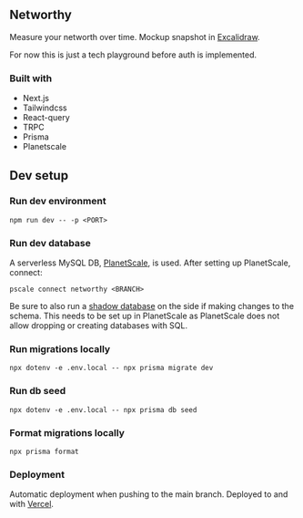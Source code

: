 ## Networthy
Measure your networth over time. Mockup snapshot in [Excalidraw](https://excalidraw.com/#json=iVQxHNeDsKS2U5OC17F5j,b6sOur89KJlZ8f0ko1arGg).

For now this is just a tech playground before auth is implemented.

### Built with
- Next.js
- Tailwindcss
- React-query
- TRPC
- Prisma
- Planetscale

## Dev setup

### Run dev environment
`npm run dev -- -p <PORT>`

### Run dev database
A serverless MySQL DB, [PlanetScale](https://planetscale.com/), is used. After setting up PlanetScale, connect:

`pscale connect networthy <BRANCH>`

Be sure to also run a [shadow database](https://www.prisma.io/docs/concepts/components/prisma-migrate/shadow-database) on the side if making changes to the schema. This needs to be set up in PlanetScale as PlanetScale does not allow dropping or creating databases with SQL.

### Run migrations locally
`npx dotenv -e .env.local -- npx prisma migrate dev`

### Run db seed
`npx dotenv -e .env.local -- npx prisma db seed`

### Format migrations locally
`npx prisma format`

### Deployment
Automatic deployment when pushing to the main branch. Deployed to and with [Vercel](https://vercel.com/).
